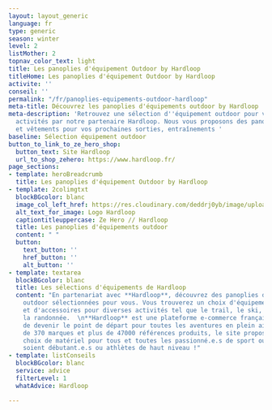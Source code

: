 ```yaml
---
layout: layout_generic
language: fr
type: generic
season: winter
level: 2
listMother: 2
topnav_color_text: light
title: Les panoplies d'équipement Outdoor by Hardloop
titleHome: Les panoplies d'équipement Outdoor by Hardloop
activite: ''
conseil: ''
permalink: "/fr/panoplies-equipements-outdoor-hardloop"
meta-title: Découvrez les panoplies d'équipements outdoor by Hardloop
meta-description: 'Retrouvez une sélection d''équipement outdoor pour vos prochaine
  activités par notre partenaire Hardloop. Nous vous proposons des panoplies d''équipements
  et vêtements pour vos prochaines sorties, entraînements '
baseline: Sélection équipement outdoor
button_to_link_to_ze_hero_shop:
  button_text: Site Hardloop
  url_to_shop_zehero: https://www.hardloop.fr/
page_sections:
- template: heroBreadcrumb
  title: Les panoplies d'équipement Outdoor by Hardloop
- template: 2colimgtxt
  blockBGcolor: blanc
  image_col_left_href: https://res.cloudinary.com/deddrj0yb/image/upload/v1661841508/website/Hardloop/1547938_932944156724936_4729232105917545800_o.jpg
  alt_text_for_image: Logo Hardloop
  captiontitleuppercase: Ze Hero // Hardloop
  title: Les panoplies d'équipements outdoor
  content: " "
  button:
    text_button: ''
    href_button: ''
    alt_button: ''
- template: textarea
  blockBGcolor: blanc
  title: Les sélections d'équipements de Hardloop
  content: "En partenariat avec **Hardloop**, découvrez des panoplies d'équipements
    outdoor sélectionnées pour vous. Vous trouverez un choix d'équipements, de vêtements
    et d'accessoires pour diverses activités tel que le trail, le ski, le snowboard,
    la randonnée.  \n**Hardloop** est une plateforme e-commerce française qui a l'ambition
    de devenir le point de départ pour toutes les aventures en plein air. Avec près
    de 370 marques et plus de 47000 références produits, le site propose un large
    choix de matériel pour tous et toutes les passionné.e.s de sport outdoor, qu'ils
    soient débutant.e.s ou athlètes de haut niveau !"
- template: listConseils
  blockBGcolor: blanc
  service: advice
  filterLevel: 1
  whatAdvice: Hardloop

---
```

